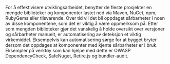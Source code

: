 For å effektivisere utviklingsarbeidet, benytter de fleste prosjekter en mengde biblioteker og komponenter lastet ned via Maven, NuGet, npm, RubyGems eller tilsvarende. Over tid vil det bli oppdaget sårbarheter i noen av disse komponentene, som det er viktig å være oppmerksom på. Etter som mengden biblioteker gjør det vanskelig å holde oversikt over versjoner og sårbarheter manuelt, er automatisering av deteksjon et viktig virkemiddel. Eksempelvis kan automatisering sørge for at bygget bryter dersom det oppdages at komponenter med kjente sårbarheter er i bruk. Eksempler på verktøy som kan hjelpe med dette er OWASP DependencyCheck, SafeNuget, Retire.js og bundler-audit.